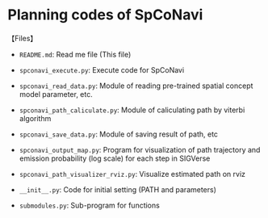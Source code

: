 # Planning codes of SpCoNavi

【Files】  
 - `README.md`: Read me file (This file)

 - `spconavi_execute.py`:  Execute code for SpCoNavi

 - `spconavi_read_data.py`: Module of reading pre-trained spatial concept model parameter, etc.

 - `spconavi_path_caliculate.py`: Module of caliculating path by viterbi algorithm

 - `spconavi_save_data.py`: Module of saving result of path, etc

 - `spconavi_output_map.py`: Program for visualization of path trajectory and emission probability (log scale) for each step in SIGVerse

 - `spconavi_path_visualizer_rviz.py`: Visualize estimated path on rviz

  - `__init__.py`: Code for initial setting (PATH and parameters)

 - `submodules.py`: Sub-program for functions

